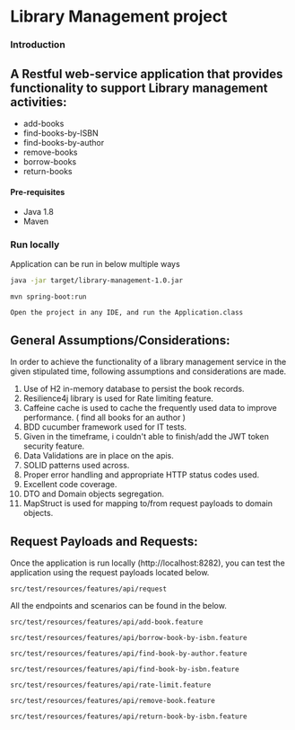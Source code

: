 # Library Management project

### Introduction

A Restful web-service application that provides functionality to support Library management activities:
-

- add-books
- find-books-by-ISBN
- find-books-by-author
- remove-books
- borrow-books
- return-books

#### Pre-requisites

- Java 1.8
- Maven


### Run locally

Application can be run in below multiple ways

```bash
java -jar target/library-management-1.0.jar
```

```
mvn spring-boot:run
```

````
Open the project in any IDE, and run the Application.class
````
## General Assumptions/Considerations:
In order to achieve the functionality of a library management service in the given stipulated time, following assumptions and considerations are made.

1. Use of H2 in-memory database to persist the book records.
2. Resilience4j library is used for Rate limiting feature.
3. Caffeine cache is used to cache the frequently used data to improve performance. ( find all books for an author )
4. BDD cucumber framework used for IT tests.
5. Given in the timeframe, i couldn't able to finish/add the JWT token security feature.
6. Data Validations are in place on the apis.
7. SOLID patterns used across.
8. Proper error handling and appropriate HTTP status codes used.
9. Excellent code coverage.
10. DTO and Domain objects segregation.
11. MapStruct is used for mapping to/from request payloads to domain objects.


## Request Payloads and Requests:

Once the application is run locally (http://localhost:8282), you can test the application using the request payloads located below.

    src/test/resources/features/api/request

All the endpoints and scenarios can be found in the below.

    src/test/resources/features/api/add-book.feature

    src/test/resources/features/api/borrow-book-by-isbn.feature

    src/test/resources/features/api/find-book-by-author.feature

    src/test/resources/features/api/find-book-by-isbn.feature

    src/test/resources/features/api/rate-limit.feature

    src/test/resources/features/api/remove-book.feature

    src/test/resources/features/api/return-book-by-isbn.feature





